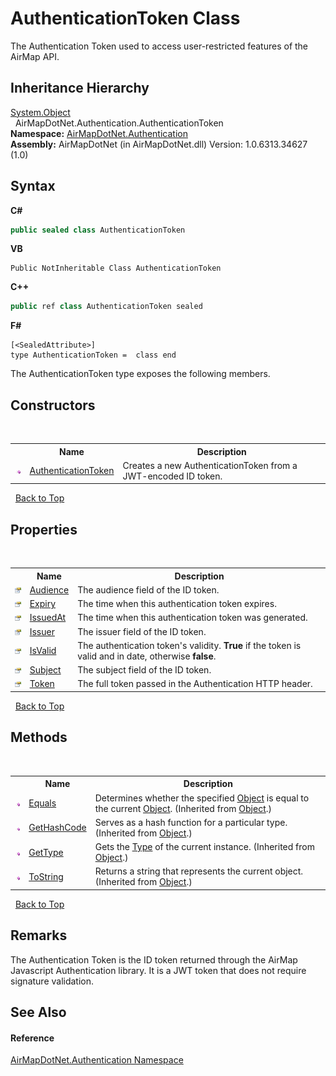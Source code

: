 # AuthenticationToken Class
 

The Authentication Token used to access user-restricted features of the AirMap API.


## Inheritance Hierarchy
<a href="http://msdn2.microsoft.com/en-us/library/e5kfa45b" target="_blank">System.Object</a><br />&nbsp;&nbsp;AirMapDotNet.Authentication.AuthenticationToken<br />
**Namespace:**&nbsp;<a href="N_AirMapDotNet_Authentication">AirMapDotNet.Authentication</a><br />**Assembly:**&nbsp;AirMapDotNet (in AirMapDotNet.dll) Version: 1.0.6313.34627 (1.0)

## Syntax

**C#**<br />
``` C#
public sealed class AuthenticationToken
```

**VB**<br />
``` VB
Public NotInheritable Class AuthenticationToken
```

**C++**<br />
``` C++
public ref class AuthenticationToken sealed
```

**F#**<br />
``` F#
[<SealedAttribute>]
type AuthenticationToken =  class end
```

The AuthenticationToken type exposes the following members.


## Constructors
&nbsp;<table><tr><th></th><th>Name</th><th>Description</th></tr><tr><td>![Public method](media/pubmethod.gif "Public method")</td><td><a href="M_AirMapDotNet_Authentication_AuthenticationToken__ctor">AuthenticationToken</a></td><td>
Creates a new AuthenticationToken from a JWT-encoded ID token.</td></tr></table>&nbsp;
<a href="#authenticationtoken-class">Back to Top</a>

## Properties
&nbsp;<table><tr><th></th><th>Name</th><th>Description</th></tr><tr><td>![Public property](media/pubproperty.gif "Public property")</td><td><a href="P_AirMapDotNet_Authentication_AuthenticationToken_Audience">Audience</a></td><td>
The audience field of the ID token.</td></tr><tr><td>![Public property](media/pubproperty.gif "Public property")</td><td><a href="P_AirMapDotNet_Authentication_AuthenticationToken_Expiry">Expiry</a></td><td>
The time when this authentication token expires.</td></tr><tr><td>![Public property](media/pubproperty.gif "Public property")</td><td><a href="P_AirMapDotNet_Authentication_AuthenticationToken_IssuedAt">IssuedAt</a></td><td>
The time when this authentication token was generated.</td></tr><tr><td>![Public property](media/pubproperty.gif "Public property")</td><td><a href="P_AirMapDotNet_Authentication_AuthenticationToken_Issuer">Issuer</a></td><td>
The issuer field of the ID token.</td></tr><tr><td>![Public property](media/pubproperty.gif "Public property")</td><td><a href="P_AirMapDotNet_Authentication_AuthenticationToken_IsValid">IsValid</a></td><td>
The authentication token's validity. <b>True</b> if the token is valid and in date, otherwise <b>false</b>.</td></tr><tr><td>![Public property](media/pubproperty.gif "Public property")</td><td><a href="P_AirMapDotNet_Authentication_AuthenticationToken_Subject">Subject</a></td><td>
The subject field of the ID token.</td></tr><tr><td>![Public property](media/pubproperty.gif "Public property")</td><td><a href="P_AirMapDotNet_Authentication_AuthenticationToken_Token">Token</a></td><td>
The full token passed in the Authentication HTTP header.</td></tr></table>&nbsp;
<a href="#authenticationtoken-class">Back to Top</a>

## Methods
&nbsp;<table><tr><th></th><th>Name</th><th>Description</th></tr><tr><td>![Public method](media/pubmethod.gif "Public method")</td><td><a href="http://msdn2.microsoft.com/en-us/library/bsc2ak47" target="_blank">Equals</a></td><td>
Determines whether the specified <a href="http://msdn2.microsoft.com/en-us/library/e5kfa45b" target="_blank">Object</a> is equal to the current <a href="http://msdn2.microsoft.com/en-us/library/e5kfa45b" target="_blank">Object</a>.
 (Inherited from <a href="http://msdn2.microsoft.com/en-us/library/e5kfa45b" target="_blank">Object</a>.)</td></tr><tr><td>![Public method](media/pubmethod.gif "Public method")</td><td><a href="http://msdn2.microsoft.com/en-us/library/zdee4b3y" target="_blank">GetHashCode</a></td><td>
Serves as a hash function for a particular type.
 (Inherited from <a href="http://msdn2.microsoft.com/en-us/library/e5kfa45b" target="_blank">Object</a>.)</td></tr><tr><td>![Public method](media/pubmethod.gif "Public method")</td><td><a href="http://msdn2.microsoft.com/en-us/library/dfwy45w9" target="_blank">GetType</a></td><td>
Gets the <a href="http://msdn2.microsoft.com/en-us/library/42892f65" target="_blank">Type</a> of the current instance.
 (Inherited from <a href="http://msdn2.microsoft.com/en-us/library/e5kfa45b" target="_blank">Object</a>.)</td></tr><tr><td>![Public method](media/pubmethod.gif "Public method")</td><td><a href="http://msdn2.microsoft.com/en-us/library/7bxwbwt2" target="_blank">ToString</a></td><td>
Returns a string that represents the current object.
 (Inherited from <a href="http://msdn2.microsoft.com/en-us/library/e5kfa45b" target="_blank">Object</a>.)</td></tr></table>&nbsp;
<a href="#authenticationtoken-class">Back to Top</a>

## Remarks
The Authentication Token is the ID token returned through the AirMap Javascript Authentication library. It is a JWT token that does not require signature validation.

## See Also


#### Reference
<a href="N_AirMapDotNet_Authentication">AirMapDotNet.Authentication Namespace</a><br />